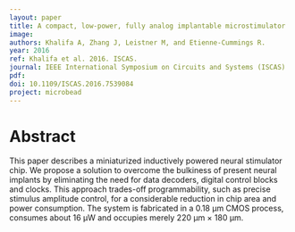 ```yaml
---
layout: paper
title: A compact, low-power, fully analog implantable microstimulator
image:
authors: Khalifa A, Zhang J, Leistner M, and Etienne-Cummings R.
year: 2016
ref: Khalifa et al. 2016. ISCAS.
journal: IEEE International Symposium on Circuits and Systems (ISCAS)
pdf:
doi: 10.1109/ISCAS.2016.7539084
project: microbead
---
```


# Abstract
This paper describes a miniaturized inductively powered neural stimulator chip. We propose a solution to overcome the bulkiness of present neural implants by eliminating the need for data decoders, digital control blocks and clocks. This approach trades-off programmability, such as precise stimulus amplitude control, for a considerable reduction in chip area and power consumption. The system is fabricated in a 0.18 μm CMOS process, consumes about 16 μW and occupies merely 220 μm × 180 μm.
